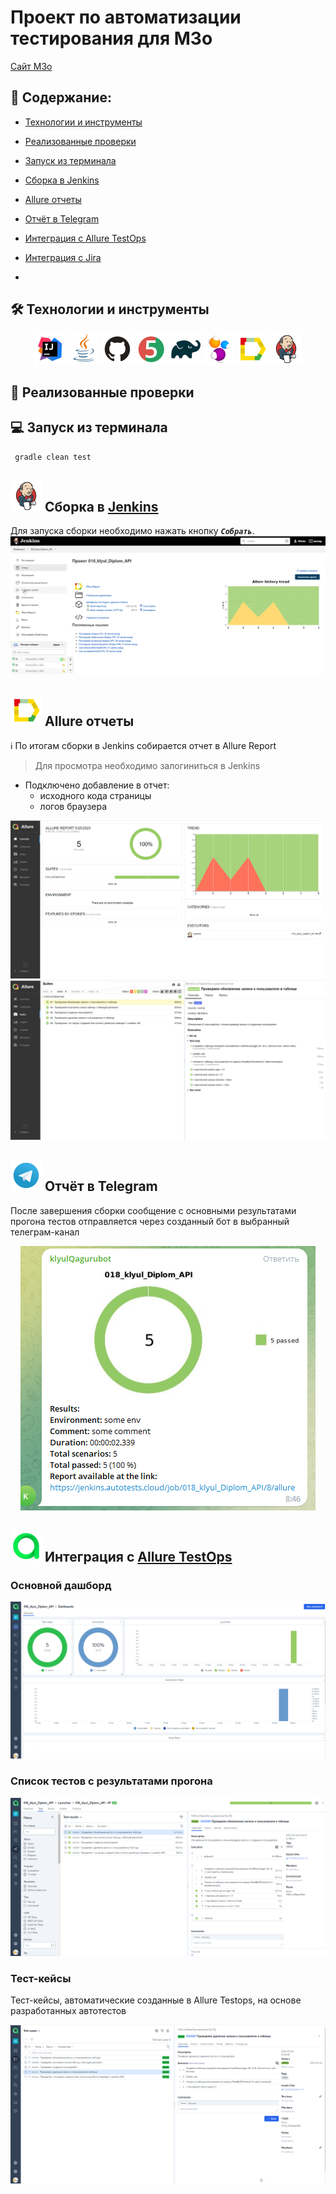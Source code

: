 # Проект по автоматизации тестирования для M3o
<a target="_blank" href="https://m3o.com//">Cайт M3o</a>


## :pushpin: <a id="list"></a> Содержание:

* <a href="#tools">Технологии и инструменты</a>

* <a href="#cases">Реализованные проверки</a>

* <a href="#console">Запуск из терминала</a>

* <a href="#jenkins">Сборка в Jenkins</a>

* <a href="#allure">Allure отчеты</a>

* <a href="#telegram">Отчёт в Telegram</a>

* <a href="#testops">Интеграция с Allure TestOps</a>

* <a href="#jira">Интеграция с Jira</a>
* 
## :hammer_and_wrench: <a id="tools"></a> Технологии и инструменты
<p align="center">
<a href="https://www.jetbrains.com/idea/"><img src="images/Idea.svg" width="50" height="50"  alt="IDEA"/></a>
<a href="https://www.java.com/"><img src="images/Java.svg" width="50" height="50"  alt="Java"/></a>
<a href="https://github.com/"><img src="images/GitHub.svg" width="50" height="50"  alt="Github"/></a>
<a href="https://junit.org/junit5/"><img src="images/Junit5.svg" width="50" height="50"  alt="JUnit 5"/></a>
<a href="https://gradle.org/"><img src="images/Gradle.svg" width="50" height="50"  alt="Gradle"/></a>
<a href="https://selenide.org/"><img src="images/Selenide.svg" width="50" height="50"  alt="Selenide"/></a>
<a href="https://github.com/allure-framework/allure2"><img src="images/Allure.svg" width="50" height="50"  alt="Allure"/></a>
<a href="https://www.jenkins.io/"><img src="images/Jenkins.svg" width="50" height="50"  alt="Jenkins"/></a>
</p>


## :scroll: Реализованные проверки

## :computer: Запуск из терминала
```bash
 gradle clean test
```

## <a href="https://www.jenkins.io/"><img src="images/Jenkins.svg" width="50" height="50"  alt="Jenkins"/></a> Сборка в [Jenkins](https://jenkins.autotests.cloud/job/018_klyul_Diplom_API/)

Для запуска сборки необходимо нажать кнопку <code><strong>*Собрать*</strong></code>.
<a href="https://https://jenkins.autotests.cloud/job/018_klyul_Diplom_API/#"><img src="images/jenkins.png" alt="jenkins"/></a>
<p align="center">
</p>

## <a href="https://github.com/allure-framework/allure2"><img src="images/Allure.svg" width="50" height="50"  alt="Allure"/></a> Allure отчеты
:information_source: По итогам сборки в Jenkins собирается отчет в Allure Report
> Для просмотра необходимо залогиниться в Jenkins
* Подключено добавление в отчет:
    - исходного кода страницы
    - логов браузера
<p align="center">
<img src="images/allurereport1.png">
<img src="images/allurereport2.png">
</p>

## <img src="images/Telegram.svg" width="50" height="50"> Отчёт в Telegram 

После завершения сборки сообщение с основными результатами прогона тестов отправляется через созданный бот в выбранный телеграм-канал
<p align="center">
<img src="images/tgbot.png">

##  <img src="images/Allure_TO.svg" width="50" height="50"> Интеграция с [Allure TestOps](https://allure.autotests.cloud/project/2344/launches)

### Основной дашборд
<p align="center">
<img src="images/Allure_TODash.png">
</p>

### Список тестов с результатами прогона

<p align="center">
  <img src="images/allure-testops-testcases.png" alt="dashboard" width="900">
</p>

### Тест-кейсы
Тест-кейсы, автоматические созданные в Allure Testops, на основе разработанных автотестов
<p align="center">
  <img src="images/allure-testops-results.png" alt="testcase" width="900">
</p>

